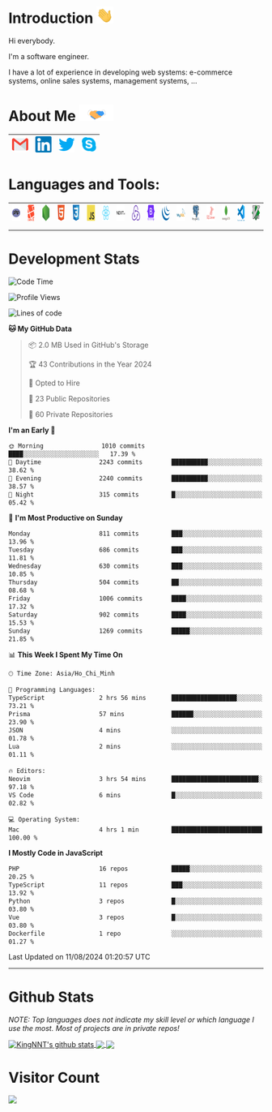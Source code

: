 # Introduction <img src="https://github.com/KingNNT/KingNNT/blob/master/assets/images/gifs/hi.gif" height="32px">

Hi everybody.

I'm a software engineer.

I have a lot of experience in developing web systems: e-commerce systems, online sales systems, management systems, ...

# About Me <img src="https://github.com/KingNNT/KingNNT/blob/master/assets/images/gifs/Handshake.gif" height="32px">

| [<img src="https://github.com/KingNNT/KingNNT/blob/master/assets/images/icons/Gmail.svg" alt="Gmail logo" height="32">](mailto:Dev.KingNNT@gmail.com) | [<img src="https://github.com/KingNNT/KingNNT/blob/master/assets/images/icons/Linkedin.svg" alt="Linkedin Logo" width="32">](https://in.linkedin.com/in/kingnnt) | [<img src="https://github.com/KingNNT/KingNNT/blob/master/assets/images/icons/Twitter.svg" alt="Twitter Logo" width="32">](https://twitter.com/King_NNT) | [<img src="https://github.com/KingNNT/KingNNT/blob/master/assets/images/icons/skype.svg" alt="Skype Logo" width="28">](https://join.skype.com/invite/eqRpzcC8cGsf) |
| :---------------------------------------------------------------------------------------------------------------------------------------------------: | :--------------------------------------------------------------------------------------------------------------------------------------------------------------: | :------------------------------------------------------------------------------------------------------------------------------------------------------: | :----------------------------------------------------------------------------------------------------------------------------------------------------------------: |

# Languages and Tools:

| <img align='left' height="32" width="32" src="https://raw.githubusercontent.com/devicons/devicon/master/icons/php/php-original.svg" /> | <img align='left' height="32" width="32" src="https://raw.githubusercontent.com/devicons/devicon/master/icons/laravel/laravel-plain-wordmark.svg" /> | <img align='left' height="32" width="32" src="https://raw.githubusercontent.com/devicons/devicon/master/icons/nodejs/nodejs-original.svg" /> | <img align='left' height="32" width="32" src="https://raw.githubusercontent.com/devicons/devicon/master/icons/html5/html5-original.svg" /> | <img align='left' height="32" width="32" src="https://raw.githubusercontent.com/devicons/devicon/master/icons/css3/css3-original.svg" /> | <img align='left' height="32" width="32" src="https://raw.githubusercontent.com/devicons/devicon/master/icons/javascript/javascript-original.svg" /> | <img align='left' height="32" width="32" src="https://raw.githubusercontent.com/devicons/devicon/master/icons/react/react-original.svg" /> | <img align='left' height="32" width="32" src="https://raw.githubusercontent.com/devicons/devicon/master/icons/nextjs/nextjs-original-wordmark.svg" /> | <img align='left' height="32" width="32" src="https://raw.githubusercontent.com/devicons/devicon/master/icons/redux/redux-original.svg" /> | <img align='left' height="32" width="32" src="https://raw.githubusercontent.com/devicons/devicon/master/icons/bootstrap/bootstrap-plain-wordmark.svg" /> | <img align='left' height="32" width="32" src="https://raw.githubusercontent.com/devicons/devicon/master/icons/jquery/jquery-original.svg" /> | <img align='left' height="32" width="32" src="https://raw.githubusercontent.com/devicons/devicon/master/icons/mysql/mysql-original-wordmark.svg" /> | <img align='left' height="32" width="32" src="https://raw.githubusercontent.com/devicons/devicon/master/icons/postgresql/postgresql-original-wordmark.svg" /> | <img align='left' height="32" width="32" src="https://raw.githubusercontent.com/devicons/devicon/master/icons/microsoftsqlserver/microsoftsqlserver-plain-wordmark.svg" /> | <img align='left' height="32" width="32" src="https://raw.githubusercontent.com/devicons/devicon/master/icons/mongodb/mongodb-original-wordmark.svg" /> | <img align='left' height="32" width="32" src="https://raw.githubusercontent.com/devicons/devicon/master/icons/vscode/vscode-original-wordmark.svg" /> | <img align='left' height="32" width="32" src="https://raw.githubusercontent.com/devicons/devicon/master/icons/vim/vim-original.svg" /> |
| :------------------------------------------------------------------------------------------------------------------------------------: | :--------------------------------------------------------------------------------------------------------------------------------------------------: | :------------------------------------------------------------------------------------------------------------------------------------------: | :----------------------------------------------------------------------------------------------------------------------------------------: | :--------------------------------------------------------------------------------------------------------------------------------------: | :--------------------------------------------------------------------------------------------------------------------------------------------------: | :----------------------------------------------------------------------------------------------------------------------------------------: | :---------------------------------------------------------------------------------------------------------------------------------------------------: | :----------------------------------------------------------------------------------------------------------------------------------------- | :------------------------------------------------------------------------------------------------------------------------------------------------------: | :------------------------------------------------------------------------------------------------------------------------------------------: | :-------------------------------------------------------------------------------------------------------------------------------------------------: | :-----------------------------------------------------------------------------------------------------------------------------------------------------------: | :------------------------------------------------------------------------------------------------------------------------------------------------------------------------: | :-----------------------------------------------------------------------------------------------------------------------------------------------------: | :---------------------------------------------------------------------------------------------------------------------------------------------------: | :------------------------------------------------------------------------------------------------------------------------------------: |

---

# Development Stats

<!--START_SECTION:waka-->
![Code Time](http://img.shields.io/badge/Code%20Time-5%2C066%20hrs%2055%20mins-blue)

![Profile Views](http://img.shields.io/badge/Profile%20Views-9-blue)

![Lines of code](https://img.shields.io/badge/From%20Hello%20World%20I%27ve%20Written-34.3%20million%20lines%20of%20code-blue)

**🐱 My GitHub Data** 

> 📦 2.0 MB Used in GitHub's Storage 
 > 
> 🏆 43 Contributions in the Year 2024
 > 
> 💼 Opted to Hire
 > 
> 📜 23 Public Repositories 
 > 
> 🔑 60 Private Repositories 
 > 
**I'm an Early 🐤** 

```text
🌞 Morning                1010 commits        ████░░░░░░░░░░░░░░░░░░░░░   17.39 % 
🌆 Daytime                2243 commits        ██████████░░░░░░░░░░░░░░░   38.62 % 
🌃 Evening                2240 commits        ██████████░░░░░░░░░░░░░░░   38.57 % 
🌙 Night                  315 commits         █░░░░░░░░░░░░░░░░░░░░░░░░   05.42 % 
```
📅 **I'm Most Productive on Sunday** 

```text
Monday                   811 commits         ███░░░░░░░░░░░░░░░░░░░░░░   13.96 % 
Tuesday                  686 commits         ███░░░░░░░░░░░░░░░░░░░░░░   11.81 % 
Wednesday                630 commits         ███░░░░░░░░░░░░░░░░░░░░░░   10.85 % 
Thursday                 504 commits         ██░░░░░░░░░░░░░░░░░░░░░░░   08.68 % 
Friday                   1006 commits        ████░░░░░░░░░░░░░░░░░░░░░   17.32 % 
Saturday                 902 commits         ████░░░░░░░░░░░░░░░░░░░░░   15.53 % 
Sunday                   1269 commits        █████░░░░░░░░░░░░░░░░░░░░   21.85 % 
```


📊 **This Week I Spent My Time On** 

```text
🕑︎ Time Zone: Asia/Ho_Chi_Minh

💬 Programming Languages: 
TypeScript               2 hrs 56 mins       ██████████████████░░░░░░░   73.21 % 
Prisma                   57 mins             ██████░░░░░░░░░░░░░░░░░░░   23.90 % 
JSON                     4 mins              ░░░░░░░░░░░░░░░░░░░░░░░░░   01.78 % 
Lua                      2 mins              ░░░░░░░░░░░░░░░░░░░░░░░░░   01.11 % 

🔥 Editors: 
Neovim                   3 hrs 54 mins       ████████████████████████░   97.18 % 
VS Code                  6 mins              █░░░░░░░░░░░░░░░░░░░░░░░░   02.82 % 

💻 Operating System: 
Mac                      4 hrs 1 min         █████████████████████████   100.00 % 
```

**I Mostly Code in JavaScript** 

```text
PHP                      16 repos            █████░░░░░░░░░░░░░░░░░░░░   20.25 % 
TypeScript               11 repos            ███░░░░░░░░░░░░░░░░░░░░░░   13.92 % 
Python                   3 repos             █░░░░░░░░░░░░░░░░░░░░░░░░   03.80 % 
Vue                      3 repos             █░░░░░░░░░░░░░░░░░░░░░░░░   03.80 % 
Dockerfile               1 repo              ░░░░░░░░░░░░░░░░░░░░░░░░░   01.27 % 
```




 Last Updated on 11/08/2024 01:20:57 UTC
<!--END_SECTION:waka-->

---

# Github Stats

_NOTE: Top languages does not indicate my skill level or which language I use the most. Most of projects are in private repos!_

<a href="https://github.com/KingNNT">
  <img align="center" src="https://github-readme-stats.vercel.app/api?username=KingNNT&show_icons=true&theme=gruvbox&count_private=true" alt="KingNNT's github stats" />
</a>

<a href="https://github.com/KingNNT">
  <img align="center" src="https://github-readme-stats.vercel.app/api/top-langs/?username=KingNNT&layout=compact&theme=gruvbox&count_private=true&how_icons=true" />
</a>

<a href="https://github.com/KingNNT">
  <img align="center" src="https://github-readme-stats.vercel.app/api/pin/?username=KingNNT&repo=MS-Tools&theme=gruvbox" />
</a>

# Visitor Count

<img src="https://profile-counter.glitch.me/KingNNT/count.svg" />
